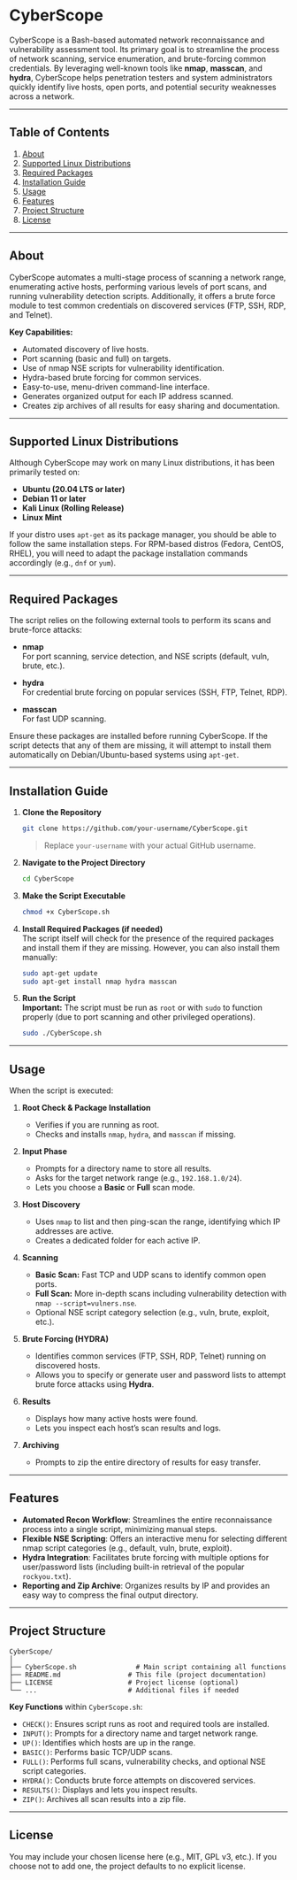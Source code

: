 # **CyberScope** 

CyberScope is a Bash-based automated network reconnaissance and vulnerability assessment tool. Its primary goal is to streamline the process of network scanning, service enumeration, and brute-forcing common credentials. By leveraging well-known tools like **nmap**, **masscan**, and **hydra**, CyberScope helps penetration testers and system administrators quickly identify live hosts, open ports, and potential security weaknesses across a network.

---

## **Table of Contents**

1. [About](#about)
2. [Supported Linux Distributions](#supported-linux-distributions)
3. [Required Packages](#required-packages)
4. [Installation Guide](#installation-guide)
5. [Usage](#usage)
6. [Features](#features)
7. [Project Structure](#project-structure)
8. [License](#license)

---

## **About**

CyberScope automates a multi-stage process of scanning a network range, enumerating active hosts, performing various levels of port scans, and running vulnerability detection scripts. Additionally, it offers a brute force module to test common credentials on discovered services (FTP, SSH, RDP, and Telnet).

**Key Capabilities:**
- Automated discovery of live hosts.
- Port scanning (basic and full) on targets.
- Use of nmap NSE scripts for vulnerability identification.
- Hydra-based brute forcing for common services.
- Easy-to-use, menu-driven command-line interface.
- Generates organized output for each IP address scanned.
- Creates zip archives of all results for easy sharing and documentation.

---

## **Supported Linux Distributions**

Although CyberScope may work on many Linux distributions, it has been primarily tested on:
- **Ubuntu (20.04 LTS or later)**
- **Debian 11 or later**
- **Kali Linux (Rolling Release)**
- **Linux Mint**

If your distro uses `apt-get` as its package manager, you should be able to follow the same installation steps. For RPM-based distros (Fedora, CentOS, RHEL), you will need to adapt the package installation commands accordingly (e.g., `dnf` or `yum`).

---

## **Required Packages**

The script relies on the following external tools to perform its scans and brute-force attacks:

- **nmap**  
  For port scanning, service detection, and NSE scripts (default, vuln, brute, etc.).

- **hydra**  
  For credential brute forcing on popular services (SSH, FTP, Telnet, RDP).

- **masscan**  
  For fast UDP scanning.

Ensure these packages are installed before running CyberScope. If the script detects that any of them are missing, it will attempt to install them automatically on Debian/Ubuntu-based systems using `apt-get`.

---

## **Installation Guide**

1. **Clone the Repository**  
   ```bash
   git clone https://github.com/your-username/CyberScope.git
   ```
   > Replace `your-username` with your actual GitHub username.

2. **Navigate to the Project Directory**  
   ```bash
   cd CyberScope
   ```

3. **Make the Script Executable**  
   ```bash
   chmod +x CyberScope.sh
   ```

4. **Install Required Packages (if needed)**  
   The script itself will check for the presence of the required packages and install them if they are missing. However, you can also install them manually:
   ```bash
   sudo apt-get update
   sudo apt-get install nmap hydra masscan
   ```

5. **Run the Script**  
   **Important:** The script must be run as `root` or with `sudo` to function properly (due to port scanning and other privileged operations).  
   ```bash
   sudo ./CyberScope.sh
   ```

---

## **Usage**

When the script is executed:
1. **Root Check & Package Installation**  
   - Verifies if you are running as root.  
   - Checks and installs `nmap`, `hydra`, and `masscan` if missing.

2. **Input Phase**  
   - Prompts for a directory name to store all results.  
   - Asks for the target network range (e.g., `192.168.1.0/24`).  
   - Lets you choose a **Basic** or **Full** scan mode.

3. **Host Discovery**  
   - Uses `nmap` to list and then ping-scan the range, identifying which IP addresses are active.  
   - Creates a dedicated folder for each active IP.

4. **Scanning**  
   - **Basic Scan:** Fast TCP and UDP scans to identify common open ports.  
   - **Full Scan:** More in-depth scans including vulnerability detection with `nmap --script=vulners.nse`.  
   - Optional NSE script category selection (e.g., vuln, brute, exploit, etc.).

5. **Brute Forcing (HYDRA)**  
   - Identifies common services (FTP, SSH, RDP, Telnet) running on discovered hosts.  
   - Allows you to specify or generate user and password lists to attempt brute force attacks using **Hydra**.

6. **Results**  
   - Displays how many active hosts were found.  
   - Lets you inspect each host’s scan results and logs.  

7. **Archiving**  
   - Prompts to zip the entire directory of results for easy transfer.

---

## **Features**

- **Automated Recon Workflow**: Streamlines the entire reconnaissance process into a single script, minimizing manual steps.
- **Flexible NSE Scripting**: Offers an interactive menu for selecting different nmap script categories (e.g., default, vuln, brute, exploit).
- **Hydra Integration**: Facilitates brute forcing with multiple options for user/password lists (including built-in retrieval of the popular `rockyou.txt`).
- **Reporting and Zip Archive**: Organizes results by IP and provides an easy way to compress the final output directory.

---

## **Project Structure**

```
CyberScope/
│
├── CyberScope.sh               # Main script containing all functions
├── README.md                 # This file (project documentation)
├── LICENSE                   # Project license (optional)
└── ...                       # Additional files if needed
```

**Key Functions** within `CyberScope.sh`:
- `CHECK()`: Ensures script runs as root and required tools are installed.
- `INPUT()`: Prompts for a directory name and target network range.
- `UP()`: Identifies which hosts are up in the range.
- `BASIC()`: Performs basic TCP/UDP scans.
- `FULL()`: Performs full scans, vulnerability checks, and optional NSE script categories.
- `HYDRA()`: Conducts brute force attempts on discovered services.
- `RESULTS()`: Displays and lets you inspect results.
- `ZIP()`: Archives all scan results into a zip file.

---

## **License**

You may include your chosen license here (e.g., MIT, GPL v3, etc.). If you choose not to add one, the project defaults to no explicit license.
